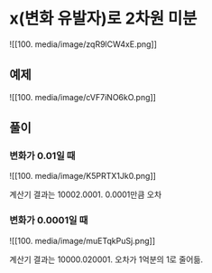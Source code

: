 # x(변화 유발자)로 2차원 미분

![[100. media/image/zqR9lCW4xE.png]]

## 예제

![[100. media/image/cVF7iNO6kO.png]]

## 풀이

### 변화가 0.01일 때

![[100. media/image/K5PRTX1Jk0.png]]

계산기 결과는 10002.0001. 0.0001만큼 오차

### 변화가 0.0001일 때

![[100. media/image/muETqkPuSj.png]]

계산기 결과는 10000.020001. 오차가 1억분의 1로 줄어듦.
